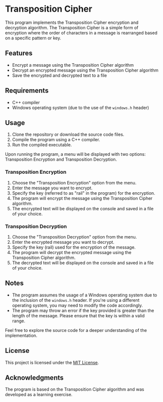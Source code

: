 # Transposition Cipher

This program implements the Transposition Cipher encryption and decryption algorithm. The Transposition Cipher is a simple form of encryption where the order of characters in a message is rearranged based on a specific pattern or key.

## Features

- Encrypt a message using the Transposition Cipher algorithm
- Decrypt an encrypted message using the Transposition Cipher algorithm
- Save the encrypted and decrypted text to a file

## Requirements

- C++ compiler
- Windows operating system (due to the use of the `windows.h` header)

## Usage

1. Clone the repository or download the source code files.
2. Compile the program using a C++ compiler.
3. Run the compiled executable.

Upon running the program, a menu will be displayed with two options: Transposition Encryption and Transposition Decryption.

### Transposition Encryption

1. Choose the "Transposition Encryption" option from the menu.
2. Enter the message you want to encrypt.
3. Specify the key (referred to as "rail" in the program) for the encryption.
4. The program will encrypt the message using the Transposition Cipher algorithm.
5. The encrypted text will be displayed on the console and saved in a file of your choice.

### Transposition Decryption

1. Choose the "Transposition Decryption" option from the menu.
2. Enter the encrypted message you want to decrypt.
3. Specify the key (rail) used for the encryption of the message.
4. The program will decrypt the encrypted message using the Transposition Cipher algorithm.
5. The decrypted text will be displayed on the console and saved in a file of your choice.

## Notes

- The program assumes the usage of a Windows operating system due to the inclusion of the `windows.h` header. If you're using a different operating system, you may need to modify the code accordingly.
- The program may throw an error if the key provided is greater than the length of the message. Please ensure that the key is within a valid range.

Feel free to explore the source code for a deeper understanding of the implementation.

## License

This project is licensed under the [MIT License](LICENSE).

## Acknowledgments

The program is based on the Transposition Cipher algorithm and was developed as a learning exercise.
